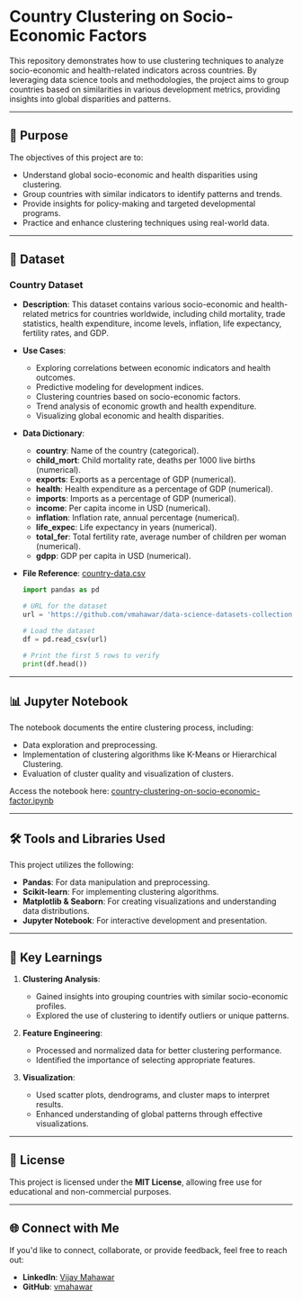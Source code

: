 # Country Clustering on Socio-Economic Factors

This repository demonstrates how to use clustering techniques to analyze socio-economic and health-related indicators across countries. By leveraging data science tools and methodologies, the project aims to group countries based on similarities in various development metrics, providing insights into global disparities and patterns.

---

## 🎯 Purpose

The objectives of this project are to:
- Understand global socio-economic and health disparities using clustering.
- Group countries with similar indicators to identify patterns and trends.
- Provide insights for policy-making and targeted developmental programs.
- Practice and enhance clustering techniques using real-world data.

---

## 📂 Dataset

### **Country Dataset**
- **Description**: This dataset contains various socio-economic and health-related metrics for countries worldwide, including child mortality, trade statistics, health expenditure, income levels, inflation, life expectancy, fertility rates, and GDP.
- **Use Cases**: 
  - Exploring correlations between economic indicators and health outcomes.
  - Predictive modeling for development indices.
  - Clustering countries based on socio-economic factors.
  - Trend analysis of economic growth and health expenditure.
  - Visualizing global economic and health disparities.

- **Data Dictionary**:  
  - **country**: Name of the country (categorical).  
  - **child_mort**: Child mortality rate, deaths per 1000 live births (numerical).  
  - **exports**: Exports as a percentage of GDP (numerical).  
  - **health**: Health expenditure as a percentage of GDP (numerical).  
  - **imports**: Imports as a percentage of GDP (numerical).  
  - **income**: Per capita income in USD (numerical).  
  - **inflation**: Inflation rate, annual percentage (numerical).  
  - **life_expec**: Life expectancy in years (numerical).  
  - **total_fer**: Total fertility rate, average number of children per woman (numerical).  
  - **gdpp**: GDP per capita in USD (numerical).

- **File Reference**: [country-data.csv](https://github.com/vmahawar/data-science-datasets-collection/raw/main/country-data.csv)

  ```python
  import pandas as pd

  # URL for the dataset
  url = 'https://github.com/vmahawar/data-science-datasets-collection/raw/main/country-data.csv'

  # Load the dataset
  df = pd.read_csv(url)

  # Print the first 5 rows to verify
  print(df.head())
  ```
---

## 📊 Jupyter Notebook

The notebook documents the entire clustering process, including:
- Data exploration and preprocessing.
- Implementation of clustering algorithms like K-Means or Hierarchical Clustering.
- Evaluation of cluster quality and visualization of clusters.

Access the notebook here: [country-clustering-on-socio-economic-factor.ipynb](./country-clustering-on-socio-economic-factor.ipynb)

---

## 🛠️ Tools and Libraries Used

This project utilizes the following:
- **Pandas**: For data manipulation and preprocessing.
- **Scikit-learn**: For implementing clustering algorithms.
- **Matplotlib & Seaborn**: For creating visualizations and understanding data distributions.
- **Jupyter Notebook**: For interactive development and presentation.

---

## 🌟 Key Learnings

1. **Clustering Analysis**:
   - Gained insights into grouping countries with similar socio-economic profiles.
   - Explored the use of clustering to identify outliers or unique patterns.

2. **Feature Engineering**:
   - Processed and normalized data for better clustering performance.
   - Identified the importance of selecting appropriate features.

3. **Visualization**:
   - Used scatter plots, dendrograms, and cluster maps to interpret results.
   - Enhanced understanding of global patterns through effective visualizations.

---

## 📜 License

This project is licensed under the **MIT License**, allowing free use for educational and non-commercial purposes.

---

## 🌐 Connect with Me

If you'd like to connect, collaborate, or provide feedback, feel free to reach out:

- **LinkedIn**: [Vijay Mahawar](https://www.linkedin.com/in/vijay-mahawar)
- **GitHub**: [vmahawar](https://github.com/vmahawar)
